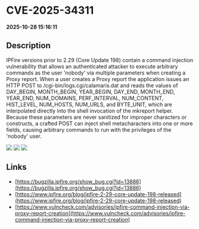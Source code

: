 # CVE-2025-34311

**2025-10-28 15:16:11**

## Description
IPFire versions prior to 2.29 (Core Update 198) contain a command injection vulnerability that allows an authenticated attacker to execute arbitrary commands as the user 'nobody' via multiple parameters when creating a Proxy report. When a user creates a Proxy report the application issues an HTTP POST to /cgi-bin/logs.cgi/calamaris.dat and reads the values of DAY_BEGIN, MONTH_BEGIN, YEAR_BEGIN, DAY_END, MONTH_END, YEAR_END, NUM_DOMAINS, PERF_INTERVAL, NUM_CONTENT, HIST_LEVEL, NUM_HOSTS, NUM_URLS, and BYTE_UNIT, which are interpolated directly into the shell invocation of the mkreport helper. Because these parameters are never sanitized for improper characters or constructs, a crafted POST can inject shell metacharacters into one or more fields, causing arbitrary commands to run with the privileges of the 'nobody' user.

![](https://img.shields.io/static/v1?label=Score&message=8.7&color=red)
![](https://img.shields.io/static/v1?label=Severity&message=HIGH&color=red)
![](https://img.shields.io/static/v1?label=CWE&message=RCE&color=green)

## Links
- [https://bugzilla.ipfire.org/show_bug.cgi?id=13886](https://bugzilla.ipfire.org/show_bug.cgi?id=13886)
- [https://www.ipfire.org/blog/ipfire-2-29-core-update-198-released](https://www.ipfire.org/blog/ipfire-2-29-core-update-198-released)
- [https://www.vulncheck.com/advisories/ipfire-command-injection-via-proxy-report-creation](https://www.vulncheck.com/advisories/ipfire-command-injection-via-proxy-report-creation)

